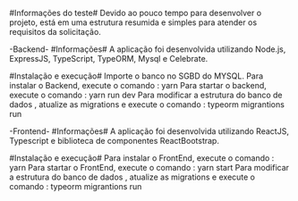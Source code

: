 #Informações do teste#
Devido ao pouco tempo para desenvolver o projeto, está em uma estrutura resumida e simples para atender os requisitos da solicitação.

-Backend-
#Informações#
A aplicação foi desenvolvida utilizando Node.js, ExpressJS, TypeScript, TypeORM, Mysql e Celebrate.

#Instalação e execução#
Importe o banco no SGBD do MYSQL.
Para instalar o Backend, execute o comando : yarn
Para startar o backend, execute o comando : yarn run dev
Para modificar a estrutura do banco de dados , atualize as migrations e execute o comando : typeorm migrantions run

-Frontend-
#Informações#
A aplicação foi desenvolvida utilizando ReactJS, Typescript e biblioteca de componentes ReactBootstrap.

#Instalação e execução#
Para instalar o FrontEnd, execute o comando : yarn
Para startar o FrontEnd, execute o comando : yarn start
Para modificar a estrutura do banco de dados , atualize as migrations e execute o comando : typeorm migrantions run




